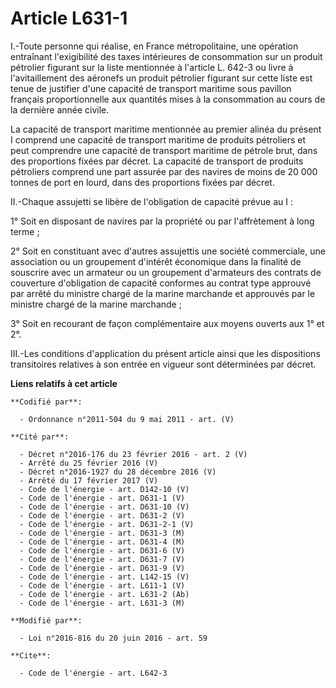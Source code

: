 # Article L631-1

I.-Toute personne qui réalise, en France métropolitaine, une opération entraînant l'exigibilité des taxes intérieures de
consommation sur un produit pétrolier figurant sur la liste mentionnée à l'article L. 642-3 ou livre à l'avitaillement des
aéronefs un produit pétrolier figurant sur cette liste est tenue de justifier d'une capacité de transport maritime sous
pavillon français proportionnelle aux quantités mises à la consommation au cours de la dernière année civile. 

La capacité de transport maritime mentionnée au premier alinéa du présent I comprend une capacité de transport maritime de
produits pétroliers et peut comprendre une capacité de transport maritime de pétrole brut, dans des proportions fixées par
décret. La capacité de transport de produits pétroliers comprend une part assurée par des navires de moins de 20 000 tonnes
de port en lourd, dans des proportions fixées par décret.

II.-Chaque assujetti se libère de l'obligation de capacité prévue au I : 

1° Soit en disposant de navires par la propriété ou par l'affrètement à long terme ; 

2° Soit en constituant avec d'autres assujettis une société commerciale, une association ou un groupement d'intérêt
économique dans la finalité de souscrire avec un armateur ou un groupement d'armateurs des contrats de couverture
d'obligation de capacité conformes au contrat type approuvé par arrêté du ministre chargé de la marine marchande et approuvés
par le ministre chargé de la marine marchande ;

3° Soit en recourant de façon complémentaire aux moyens ouverts aux 1° et 2°. 

III.-Les conditions d'application du présent article ainsi que les dispositions transitoires relatives à son entrée en
vigueur sont déterminées par décret.

**Liens relatifs à cet article**

	**Codifié par**:

	  - Ordonnance n°2011-504 du 9 mai 2011 - art. (V)

	**Cité par**:

	  - Décret n°2016-176 du 23 février 2016 - art. 2 (V)
	  - Arrêté du 25 février 2016 (V)
	  - Décret n°2016-1927 du 28 décembre 2016 (V)
	  - Arrêté du 17 février 2017 (V)
	  - Code de l'énergie - art. D142-10 (V)
	  - Code de l'énergie - art. D631-1 (V)
	  - Code de l'énergie - art. D631-10 (V)
	  - Code de l'énergie - art. D631-2 (V)
	  - Code de l'énergie - art. D631-2-1 (V)
	  - Code de l'énergie - art. D631-3 (M)
	  - Code de l'énergie - art. D631-4 (M)
	  - Code de l'énergie - art. D631-6 (V)
	  - Code de l'énergie - art. D631-7 (V)
	  - Code de l'énergie - art. D631-9 (V)
	  - Code de l'énergie - art. L142-15 (V)
	  - Code de l'énergie - art. L611-1 (V)
	  - Code de l'énergie - art. L631-2 (Ab)
	  - Code de l'énergie - art. L631-3 (M)

	**Modifié par**:

	  - Loi n°2016-816 du 20 juin 2016 - art. 59

	**Cite**:

	  - Code de l'énergie - art. L642-3
